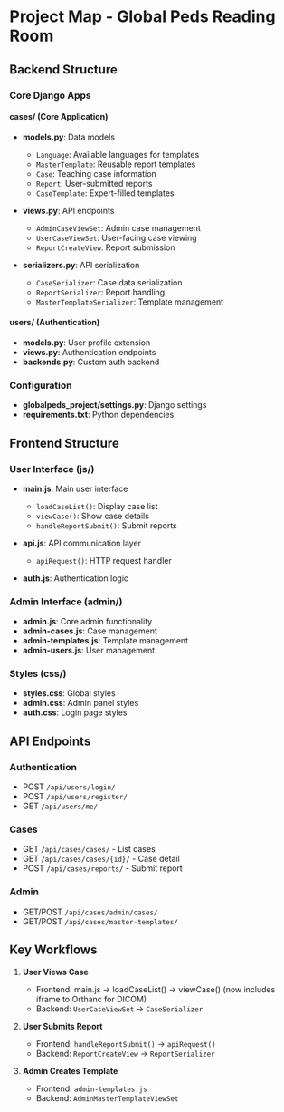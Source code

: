 # Project Map - Global Peds Reading Room

## Backend Structure

### Core Django Apps

#### cases/ (Core Application)
- **models.py**: Data models
  - `Language`: Available languages for templates
  - `MasterTemplate`: Reusable report templates
  - `Case`: Teaching case information
  - `Report`: User-submitted reports
  - `CaseTemplate`: Expert-filled templates

- **views.py**: API endpoints
  - `AdminCaseViewSet`: Admin case management
  - `UserCaseViewSet`: User-facing case viewing
  - `ReportCreateView`: Report submission

- **serializers.py**: API serialization
  - `CaseSerializer`: Case data serialization
  - `ReportSerializer`: Report handling
  - `MasterTemplateSerializer`: Template management

#### users/ (Authentication)
- **models.py**: User profile extension
- **views.py**: Authentication endpoints
- **backends.py**: Custom auth backend

### Configuration
- **globalpeds_project/settings.py**: Django settings
- **requirements.txt**: Python dependencies

## Frontend Structure

### User Interface (js/)
- **main.js**: Main user interface
  - `loadCaseList()`: Display case list
  - `viewCase()`: Show case details
  - `handleReportSubmit()`: Submit reports

- **api.js**: API communication layer
  - `apiRequest()`: HTTP request handler

- **auth.js**: Authentication logic

### Admin Interface (admin/)
- **admin.js**: Core admin functionality
- **admin-cases.js**: Case management
- **admin-templates.js**: Template management
- **admin-users.js**: User management

### Styles (css/)
- **styles.css**: Global styles
- **admin.css**: Admin panel styles
- **auth.css**: Login page styles

## API Endpoints

### Authentication
- POST `/api/users/login/`
- POST `/api/users/register/`
- GET `/api/users/me/`

### Cases
- GET `/api/cases/cases/` - List cases
- GET `/api/cases/cases/{id}/` - Case detail
- POST `/api/cases/reports/` - Submit report

### Admin
- GET/POST `/api/cases/admin/cases/`
- GET/POST `/api/cases/master-templates/`

## Key Workflows

1. **User Views Case**
   - Frontend: main.js → loadCaseList() → viewCase() (now includes iframe to Orthanc for DICOM)
   - Backend: `UserCaseViewSet` → `CaseSerializer`

2. **User Submits Report**
   - Frontend: `handleReportSubmit()` → `apiRequest()`
   - Backend: `ReportCreateView` → `ReportSerializer`

3. **Admin Creates Template**
   - Frontend: `admin-templates.js`
   - Backend: `AdminMasterTemplateViewSet`
